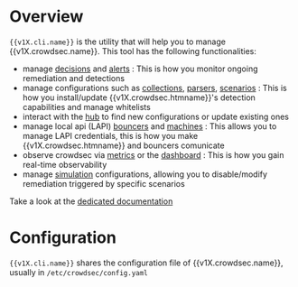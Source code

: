 # Overview

`{{v1X.cli.name}}` is the utility that will help you to manage {{v1X.crowdsec.name}}. This tool has the following functionalities:

 - manage [decisions](/Crowdsec/v1/cscli/cscli_decisions/) and [alerts](/Crowdsec/v1/cscli/cscli_alerts/) : This is how you monitor ongoing remediation and detections
 - manage configurations such as [collections](/Crowdsec/v1/cscli/cscli_collections/), [parsers](/Crowdsec/v1/cscli/cscli_parsers/), [scenarios](/Crowdsec/v1/cscli/cscli_scenarios/) : This is how you install/update {{v1X.crowdsec.htmname}}'s detection capabilities and manage whitelists
 - interact with the [hub](/Crowdsec/v1/cscli/cscli_hub/) to find new configurations or update existing ones
 - manage local api (LAPI) [bouncers](/Crowdsec/v1/cscli/cscli_bouncers/) and [machines](/Crowdsec/v1/cscli/cscli_machines/) : This allows you to manage LAPI credentials, this is how you make {{v1X.crowdsec.htmname}} and bouncers comunicate
 - observe crowdsec via [metrics](/Crowdsec/v1/cscli/cscli_metrics/) or the [dashboard](/Crowdsec/v1/cscli/cscli_dashboard/) : This is how you gain real-time observability 
 - manage [simulation](/Crowdsec/v1/cscli/cscli_simulation/) configurations, allowing you to disable/modify remediation triggered by specific scenarios


Take a look at the [dedicated documentation](/Crowdsec/v1/cscli/)

# Configuration

`{{v1X.cli.name}}` shares the configuration file of {{v1X.crowdsec.name}}, usually in `/etc/crowdsec/config.yaml`
